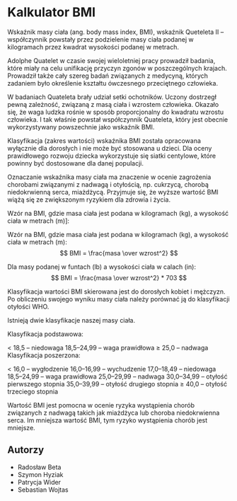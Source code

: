 # Kalkulator BMI

Wskaźnik masy ciała (ang. body mass index, BMI), wskaźnik Queteleta II – współczynnik powstały przez podzielenie masy ciała podanej w kilogramach przez kwadrat wysokości podanej w metrach.


Adolphe Quatelet w czasie swojej wieloletniej pracy prowadził badania, które miały na celu unifikację przyczyn zgonów w poszczególnych krajach. Prowadził także cały szereg badań związanych z medycyną, których zadaniem było określenie kształtu ówczesnego przeciętnego człowieka.

W badaniach Quateleta brały udział setki ochotników. Uczony dostrzegł pewną zależność, związaną z masą ciała i wzrostem człowieka. Okazało się, że waga ludzka rośnie w sposób proporcjonalny do kwadratu wzrostu człowieka. I tak właśnie powstał współczynnik Quateleta, który jest obecnie wykorzystywany powszechnie jako wskaźnik BMI.


Klasyfikacja (zakres wartości) wskaźnika BMI została opracowana wyłącznie dla dorosłych i nie może być stosowana u dzieci. Dla oceny prawidłowego rozwoju dziecka wykorzystuje się siatki centylowe, które powinny być dostosowane dla danej populacji.

Oznaczanie wskaźnika masy ciała ma znaczenie w ocenie zagrożenia chorobami związanymi z nadwagą i otyłością, np. cukrzycą, chorobą niedokrwienną serca, miażdżycą. Przyjmuje się, że wyższe wartość BMI wiążą się ze zwiększonym ryzykiem dla zdrowia i życia.

Wzór na BMI, gdzie masa ciała jest podana w kilogramach (kg), a wysokość ciała w metrach (m)]:

Wzór na BMI, gdzie masa ciała jest podana w kilogramach (kg), a wysokość ciała w metrach (m):
$$ BMI = \frac{masa \over wzrost^2} $$

Dla masy podanej w funtach (lb) a wysokości ciała w calach (in):
$$ BMI = \frac{masa \over wzrost^2} * 703 $$

Klasyfikacja wartości BMI skierowana jest do dorosłych kobiet i mężczyzn. Po obliczeniu swojego wyniku masy ciała należy porównać ją do klasyfikacji otyłości WHO.

Istnieją dwie klasyfikacje naszej masy ciała.

Klasyfikacja podstawowa:

< 18,5 – niedowaga
18,5–24,99 – waga prawidłowa
≥ 25,0 – nadwaga
Klasyfikacja poszerzona:

< 16,0 – wygłodzenie
16,0–16,99 – wychudzenie
17,0–18,49 – niedowaga
18,5–24,99 – waga prawidłowa
25,0–29,99 – nadwaga
30,0–34,99 – otyłość pierwszego stopnia
35,0–39,99 – otyłość drugiego stopnia
≥ 40,0 – otyłość trzeciego stopnia

Wartość BMI jest pomocna w ocenie ryzyka wystąpienia chorób związanych z nadwagą takich jak miażdżyca lub choroba niedokrwienna serca. Im mniejsza wartość BMI, tym ryzyko wystąpienia chorób jest mniejsze.

## Autorzy

- Radosław Beta
- Szymon Hyziak
- Patrycja Wider
- Sebastian Wojtas
